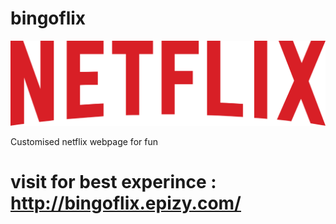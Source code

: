 # bingoflix

![Netflix](https://github.com/rohitghosal/bingoflix/blob/main/Netflix_logo.svg)

Customised netflix webpage for fun
# visit for best experince : http://bingoflix.epizy.com/
